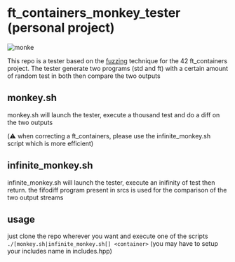 # ft_containers_monkey_tester (personal project)

![monke](https://upload.wikimedia.org/wikipedia/commons/f/f1/Monkey-typing.jpg)

This repo is a tester based on the [fuzzing](https://en.wikipedia.org/wiki/Fuzzing) technique for the 42 ft_containers project. The tester generate two programs (std and ft) with a certain amount of random test in both then compare the two outputs

## monkey.sh

monkey.sh will launch the tester, execute a thousand test and do a diff on the two outputs

(⚠️ when correcting a ft_containers, please use the infinite_monkey.sh script which is more efficient)

## infinite_monkey.sh

infinite_monkey.sh will launch the tester, execute an inifinity of test then return. the fifodiff program present in srcs is used for the comparison of the two output streams

## usage

just clone the repo wherever you want and execute one of the scripts `./[monkey.sh|infinite_monkey.sh[] <container>` (you may have to setup your includes name in includes.hpp)
